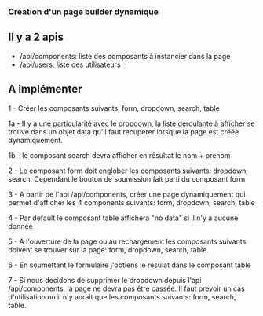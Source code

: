 ### Création d'un page builder dynamique

## Il y a 2 apis

- /api/components: liste des composants à instancier dans la page
- /api/users: liste des utilisateurs

## A implémenter
1 - Créer les composants suivants: form, dropdown, search, table

1a - Il y a une particularité avec le dropdown, la liste deroulante à afficher se trouve dans un objet data qu'il faut recuperer lorsque la page est créée dynamiquement.

1b - le composant search devra afficher en résultat le nom + prenom

2 - Le composant form doit englober les composants suivants: dropdown, search. Cependant le bouton de soumission fait parti du composant form

3 - A partir de l'api /api/components, créer une page dynamiquement qui permet d'afficher les 4 components suivants: form, dropdown, search, table

4 - Par default le composant table affichera "no data" si il n'y a aucune donnée

5 - A l'ouverture de la page ou au rechargement les composants suivants doivent se trouver sur la page: form, dropdown, search, table.

6 - En soumettant le formulaire j'obtiens le résulat dans le composant table

7 - Si nous decidons de supprimer le dropdown depuis l'api /api/components, la page ne devra pas être cassée. Il faut prevoir un cas d'utilisation où il n'y aurait que les composants suivants: form, search, table.
